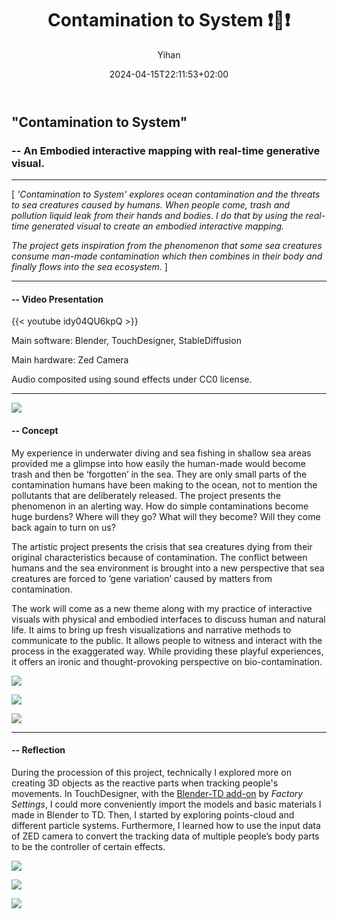 ﻿---
title: "Contamination to System ❗️🌊❗️"
date: 2024-04-15T22:11:53+02:00
hidemeta: true
draft: false
author: ["Yihan"]
keywords: 
- Embodied Interaction
tags:
- Real-time
- Visual
- Embodied
- Interactive
- Mapping
description: ""
showToc: true
TocOpen: true
showbreadcrumbs: true
disableShare: true
weight: 280
cover:
    image: "projects/cts/ctsCover.jpg"
    caption: "An Embodied Interactive Mapping with Real-time Generative Visual"
    alt: ""
    relative: false

---

## "Contamination to System"
### -- An Embodied interactive mapping with real-time generative visual.

----------------

[ *'Contamination to System' explores ocean contamination and the threats to sea creatures caused by humans. When people come, trash and pollution liquid leak from their hands and bodies. I do that by using the real-time generated visual to create an embodied interactive mapping.*

*The project gets inspiration from the phenomenon that some sea creatures consume man-made contamination which then combines in their body and finally flows into the sea ecosystem.* ]

----------------

#### -- Video Presentation

{{< youtube idy04QU6kpQ >}}

Main software: Blender, TouchDesigner, StableDiffusion

Main hardware: Zed Camera

Audio composited using sound effects under CC0 license.

---

![](contamination01.jpg)

#### -- Concept

My experience in underwater diving and sea fishing in shallow sea areas provided me a glimpse into how easily the human-made would become trash and then be ‘forgotten’ in the sea. They are only small parts of the contamination humans have been making to the ocean, not to mention the pollutants that are deliberately released. The project presents the phenomenon in an alerting way. How do simple contaminations become huge burdens? Where will they go? What will they become? Will they come back again to turn on us?

The artistic project presents the crisis that sea creatures dying from their original characteristics because of contamination. The conflict between humans and the sea environment is brought into a new perspective that sea creatures are forced to ‘gene variation’ caused by matters from contamination.

The work will come as a new theme along with my practice of interactive visuals with physical and embodied interfaces to discuss human and natural life. It aims to bring up fresh visualizations and narrative methods to communicate to the public. It allows people to witness and interact with the process in the exaggerated way. While providing these playful experiences, it offers an ironic and thought-provoking perspective on bio-contamination.

![](contamination02.jpg)

![](contamination03.jpg)

![](contamination04.jpg)

---

#### -- Reflection

During the procession of this project, technically I explored more on creating 3D objects as the reactive parts when tracking people's movements. In TouchDesigner, with the [Blender-TD add-on](https://www.patreon.com/posts/td-scripts-1-4-1-98699030) by *Factory Settings*, I could more conveniently import the models and basic materials I made in Blender to TD. Then, I started by exploring points-cloud and different particle systems. Furthermore, I learned how to use the input data of ZED camera to convert the tracking data of multiple people’s body parts to be the controller of certain effects.

![](contamination05.jpg)

![](contamination06.jpg)

![](contamination07.jpg)